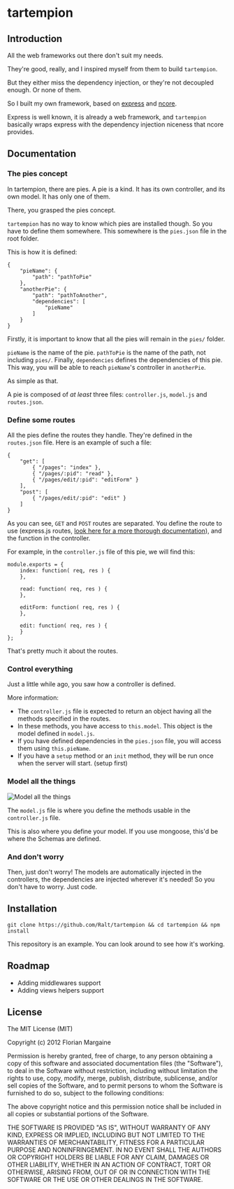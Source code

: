 tartempion
===

Introduction
---

All the web frameworks out there don't suit my needs.

They're good, really, and I inspired myself from them to build `tartempion`.

But they either miss the dependency injection, or they're not decoupled enough. Or none of them.

So I built my own framework, based on [express][1] and [ncore][2].

Express is well known, it is already a web framework, and `tartempion` basically wraps express
with the dependency injection niceness that ncore provides.

Documentation
---

### The pies concept

In tartempion, there are pies. A pie is a kind. It has its own controller, and its own model.
It has only one of them.

There, you grasped the pies concept.

`tartempion` has no way to know which pies are installed though. So you have to define them somewhere.
This somewhere is the `pies.json` file in the root folder.

This is how it is defined:

    {
        "pieName": {
            "path": "pathToPie"
        },
        "anotherPie": {
            "path": "pathToAnother",
            "dependencies": [
                "pieName"
            ]
        }
    }

Firstly, it is important to know that all the pies will remain in the `pies/` folder.

`pieName` is the name of the pie. `pathToPie` is the name of the path, not including `pies/`. Finally, `dependencies` defines the dependencies of this pie. This way, you will be able to reach `pieName`'s controller in `anotherPie`.

As simple as that.

A pie is composed of *at least* three files: `controller.js`, `model.js` and `routes.json`.

### Define some routes

All the pies define the routes they handle. They're defined in the `routes.json` file. Here is an example of such a file:

    {
        "get": [
            { "/pages": "index" },
            { "/pages/:pid": "read" },
            { "/pages/edit/:pid": "editForm" }
        ],
        "post": [
            { "/pages/edit/:pid": "edit" }
        ]
    }

As you can see, `GET` and `POST` routes are separated. You define the route to use
(express.js routes, [look here for a more thorough documentation][3]), and the function
in the controller.

For example, in the `controller.js` file of this pie, we will find this:

    module.exports = {
        index: function( req, res ) {
        },

        read: function( req, res ) {
        },

        editForm: function( req, res ) {
        },

        edit: function( req, res ) {
        }
    };

That's pretty much it about the routes.

### Control everything

Just a little while ago, you saw how a controller is defined.

More information:

- The `controller.js` file is expected to return an object having all the methods specified in the routes.
- In these methods, you have access to `this.model`. This object is the model defined in `model.js`.
- If you have defined dependencies in the `pies.json` file, you will access them using `this.pieName`.
- If you have a `setup` method or an `init` method, they will be run once when the server will start. (setup first)

### Model all the things

![Model all the things][4]

The `model.js` file is where you define the methods usable in the `controller.js` file.

This is also where you define your model. If you use mongoose, this'd be where the Schemas are defined.

### And don't worry

Then, just don't worry! The models are automatically injected in the controllers, the dependencies are injected wherever it's needed! So you don't have to worry. Just code.

Installation
---

`git clone https://github.com/Ralt/tartempion && cd tartempion && npm install`

This repository is an example. You can look around to see how it's working.

Roadmap
---

- Adding middlewares support
- Adding views helpers support

License
---

The MIT License (MIT)

Copyright (c) 2012 Florian Margaine

Permission is hereby granted, free of charge, to any person obtaining a copy of this software and associated documentation files (the "Software"), to deal in the Software without restriction, including without limitation the rights to use, copy, modify, merge, publish, distribute, sublicense, and/or sell copies of the Software, and to permit persons to whom the Software is furnished to do so, subject to the following conditions:

The above copyright notice and this permission notice shall be included in all copies or substantial portions of the Software.

THE SOFTWARE IS PROVIDED "AS IS", WITHOUT WARRANTY OF ANY KIND, EXPRESS OR IMPLIED, INCLUDING BUT NOT LIMITED TO THE WARRANTIES OF MERCHANTABILITY, FITNESS FOR A PARTICULAR PURPOSE AND NONINFRINGEMENT. IN NO EVENT SHALL THE AUTHORS OR COPYRIGHT HOLDERS BE LIABLE FOR ANY CLAIM, DAMAGES OR OTHER LIABILITY, WHETHER IN AN ACTION OF CONTRACT, TORT OR OTHERWISE, ARISING FROM, OUT OF OR IN CONNECTION WITH THE SOFTWARE OR THE USE OR OTHER DEALINGS IN THE SOFTWARE.


   [1]: http://expressjs.com
   [2]: https://github.com/Raynos/ncore
   [3]: http://expressjs.com/guide.html#routing
   [4]: http://i.imgur.com/vjqri.png

